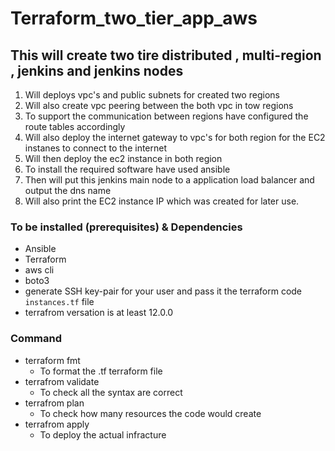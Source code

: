 # Terraform_two_tier_app_aws
##   This will create two tire distributed , multi-region , jenkins and jenkins nodes

1. Will deploys vpc's and public subnets for created two regions
2. Will also create vpc peering between the both vpc in tow regions
3. To support the communication between regions have configured the route tables accordingly
4. Will also deploy the internet gateway to vpc's for both region for the EC2 instanes to connect to the internet
5. Will then deploy the ec2 instance in both region
6. To install the required software have used ansible
7. Then will put this jenkins main node to a application load balancer and output the dns name
8. Will also print the EC2 instance IP which was created for later use.

### To be installed (prerequisites) & Dependencies
-   Ansible
-   Terraform
-   aws cli
-   boto3
-   generate SSH key-pair for your user and pass it the terraform code `instances.tf` file
-   terrafrom versation is at least 12.0.0

### Command

-   terraform fmt 
    -   To format the .tf terraform file
-   terrafrom validate 
    -   To check all the syntax are correct
-   terrafrom plan
    -   To check how many resources the code would create
-   terrafrom apply
    -   To deploy the actual infracture
  


